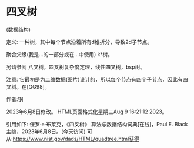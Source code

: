 # 四叉树


(数据结构)



定义:
一种树，其中每个节点沿着所有d维拆分，导致2d子节点。



聚合父级(我是…的一部分或在…中使用)
k²树。



另请参阅
八叉树，四叉树复杂度定理，线性四叉树，bsp树。



注意:
它最初是为二维数据(图片)设计的，所以每个节点有四个子节点，因此有四叉树。在[GG98]。


作者:钢







2023年6月8日修改。
HTML页面格式化星期三Aug 9 16:21:12 2023。



引用如下:
保罗·e·布莱克，《四叉树》
算法与数据结构词典[在线]，Paul E. Black主编，2023年6月8日。(今天访问)
可从:https://www.nist.gov/dads/HTML/quadtree.html获得